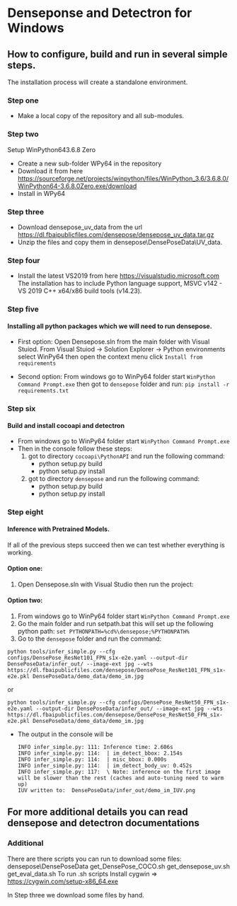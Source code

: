 # Denseponse and Detectron for Windows
## How to configure, build and run in several simple steps.

The installation process will create a standalone environment.

### Step one
- Make a local copy  of the repository and all sub-modules.

### Step two
Setup WinPython643.6.8 Zero
 - Create a new sub-folder WPy64 in the repository 
 - Download it from here https://sourceforge.net/projects/winpython/files/WinPython_3.6/3.6.8.0/WinPython64-3.6.8.0Zero.exe/download
 - Install in WPy64

### Step three
 - Download densepose_uv_data from the url https://dl.fbaipublicfiles.com/densepose/densepose_uv_data.tar.gz
 - Unzip the files and copy them in densepose\DensePoseData\UV_data.

### Step four
 - Install the latest VS2019 from here https://visualstudio.microsoft.com
The installation has to include Python language support, MSVC v142 - VS 2019 C++ x64/x86 build tools (v14.23).

### Step five
#### Installing all python packages which we will need to run densepose.
 - First option: Open Densepose.sln from the main folder with Visual Stuiod. From Visual Stuiod -> Solution Explorer -> Python environments select WinPy64 then open the context menu click ``Install from requirements``

 - Second option: From windows go to WinPy64 folder start ``WinPython Command Prompt.exe`` then got to ``densepose`` folder and run: ``pip install -r requirements.txt``

### Step six
#### Build and install cocoapi and detectron
 - From windows go to WinPy64 folder start ``WinPython Command Prompt.exe``
 - Then in the console follow these steps:
   1. got to directory ``cocoapi\PythonAPI`` and run the following command:
      - python setup.py build
      - python setup.py install
   2. got to directory ``densepose`` and run the following command:
      - python setup.py build
      - python setup.py install      

### Step eight
#### Inference with Pretrained Models.
If all of the previous steps succeed then we can test whether everything is working. 

#### Option one:
  1. Open Densepose.sln with  Visual Studio then run the project: 

#### Option two:
   1. From windows go to WinPy64 folder start ``WinPython Command Prompt.exe``
   2. Go the main folder and run setpath.bat this will set up the following python path: ``set PYTHONPATH=%cd%\densepose;%PYTHONPATH%``
   3. Go to the ``densepose`` folder and run the command: 
```
python tools/infer_simple.py --cfg configs/DensePose_ResNet101_FPN_s1x-e2e.yaml --output-dir DensePoseData/infer_out/ --image-ext jpg --wts https://dl.fbaipublicfiles.com/densepose/DensePose_ResNet101_FPN_s1x-e2e.pkl DensePoseData/demo_data/demo_im.jpg
```
or 
```
python tools/infer_simple.py --cfg configs/DensePose_ResNet50_FPN_s1x-e2e.yaml --output-dir DensePoseData/infer_out/ --image-ext jpg --wts https://dl.fbaipublicfiles.com/densepose/DensePose_ResNet50_FPN_s1x-e2e.pkl DensePoseData/demo_data/demo_im.jpg
```

- The output in the console will be
             
      INFO infer_simple.py: 111: Inference time: 2.606s
      INFO infer_simple.py: 114:  | im_detect_bbox: 2.154s
      INFO infer_simple.py: 114:  | misc_bbox: 0.000s
      INFO infer_simple.py: 114:  | im_detect_body_uv: 0.452s
      INFO infer_simple.py: 117:  \ Note: inference on the first image will be slower than the rest (caches and auto-tuning need to warm up)
      IUV written to:  DensePoseData/infer_out/demo_im_IUV.png

## For more additional details you can read densepose and detectron documentations

### Additional
There are there scripts you can run to download some files:
densepose\DensePoseData
get_DensePose_COCO.sh
get_densepose_uv.sh
get_eval_data.sh
To run .sh scripts Install cygwin => https://cygwin.com/setup-x86_64.exe

In Step three we download some files by hand.